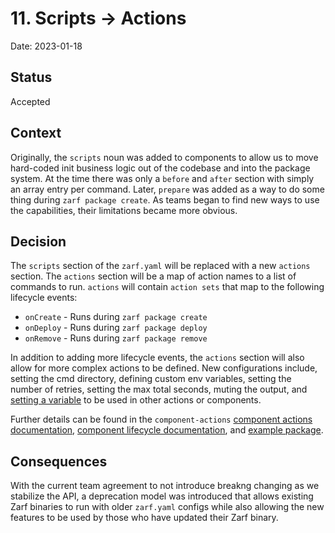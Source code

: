 # 11. Scripts -> Actions

Date: 2023-01-18

## Status

Accepted

## Context

Originally, the `scripts` noun was added to components to allow us to move hard-coded init business logic out of the codebase and into the package system. At the time there was only a `before` and `after` section with simply an array entry per command. Later, `prepare` was added as a way to do some thing during `zarf package create`. As teams began to find new ways to use the capabilities, their limitations became more obvious.

## Decision

The `scripts` section of the `zarf.yaml` will be replaced with a new `actions` section. The `actions` section will be a map of action names to a list of commands to run. `actions` will contain `action sets` that map to the following lifecycle events:

- `onCreate` - Runs during `zarf package create`
- `onDeploy` - Runs during `zarf package deploy`
- `onRemove` - Runs during `zarf package remove`

In addition to adding more lifecycle events, the `actions` section will also allow for more complex actions to be defined. New configurations include, setting the cmd directory, defining custom env variables, setting the number of retries, setting the max total seconds, muting the output, and [setting a variable](../docs/4-user-guide/5-component-actions.md#creating-dynamic-variables-from-actions) to be used in other actions or components.

Further details can be found in the `component-actions` [component actions documentation](../docs/4-user-guide/7-github-action.md), [component lifecycle documentation](../docs/4-user-guide/4-package-command-lifecycle.md), and [example package](../examples/component-actions/README.md).

## Consequences

With the current team agreement to not introduce breakng changing as we stabilize the API, a deprecation model was introduced that allows existing Zarf binaries to run with older `zarf.yaml` configs while also allowing the new features to be used by those who have updated their Zarf binary.
